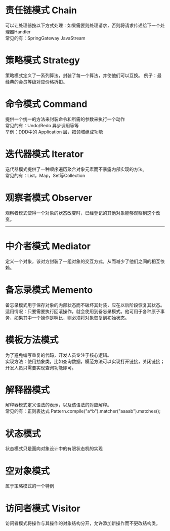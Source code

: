 # 责任链模式 Chain 
可以让处理器按以下方式处理：如果需要则处理请求，否则将请求传递给下一个处理器Handler  
常见的有：SpringGateway  JavaStream  

# 策略模式 Strategy
策略模式定义了一系列算法，封装了每一个算法，并使他们可以互换。
例子：最经典的会员等级对应价格折扣。

# 命令模式 Command
提供一个统一的方法来封装命令和所需的参数来执行一个动作  
常见的有：Undo/Redo 异步调用等等  
举例：DDD中的 Application 层，把领域组成功能  

# 迭代器模式 Iterator
迭代器模式提供了一种顺序遍历聚合对象元素而不暴露内部实现的方法。  
常见的有：List，Map，Set等Collection

# 观察者模式 Observer
观察者模式使得一个对象的状态改变时，已经登记的其他对象能够观察到这个改变。

---
# 中介者模式 Mediator 
定义一个对象，该对方封装了一组对象的交互方式，从而减少了他们之间的相互依赖。  

# 备忘录模式 Memento
备忘录模式用于保存对象的内部状态而不破坏其封装，应在以后阶段恢复其状态。  
适用情况：只要需要执行回滚操作，就会使用到备忘录模式。他可用于各种原子事务，如果其中一个操作是啊比，则必须将对象恢复到初始状态。  

# 模板方法模式
为了避免编写重复的代码，开发人员专注于核心逻辑。  
实现方法：使用抽象类，比如查询数据，模范方法可以实现打开链接，关闭链接；开发人员只需要实现查询功能即可。

# 解释器模式 
解释器模式定义语法的表示，以及该语法的对应解释。  
常见的有：正则表达式 Pattern.compile("a*b").matcher("aaaab").matches();  

# 状态模式
状态模式只是面向对象设计中的有限状态机的实现  

# 空对象模式
属于策略模式的一个特例  

# 访问者模式 Visitor
访问者模式将操作与其操作的对象结构分开，允许添加新操作而不更改结构类。  




